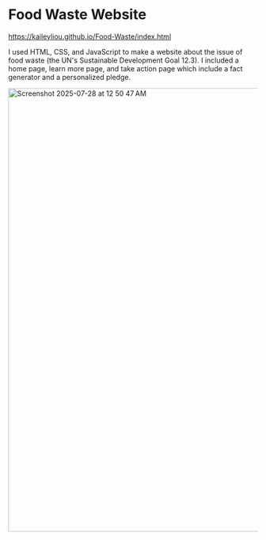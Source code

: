 # Food Waste Website

https://kaileyliou.github.io/Food-Waste/index.html

I used HTML, CSS, and JavaScript to make a website about the issue of food waste (the UN's Sustainable Development Goal 12.3). I included a home page, learn more page, and take action page which include a fact generator and a personalized pledge. 

<img width="1700" height="896" alt="Screenshot 2025-07-28 at 12 50 47 AM" src="https://github.com/user-attachments/assets/4a3356ba-3f1c-4b64-93d0-7795811b5602" />
